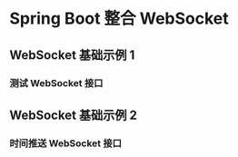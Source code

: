 # Spring Boot 整合 WebSocket
## WebSocket 基础示例 1
### 测试 WebSocket 接口
## WebSocket 基础示例 2
### 时间推送 WebSocket 接口
